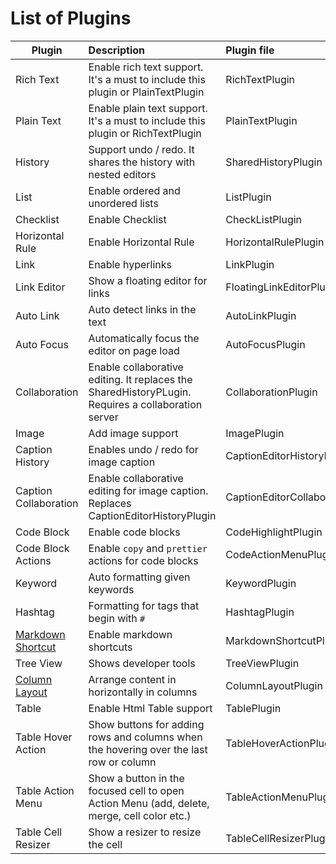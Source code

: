 # List of Plugins

| Plugin                                   | Description                                                                                        | Plugin file                      | Dependencies                     |
| ---------------------------------------- | :------------------------------------------------------------------------------------------------- | :------------------------------- | :------------------------------- |
| Rich Text                                | Enable rich text support. It's a must to include this plugin or PlainTextPlugin                    | RichTextPlugin                   |                                  |
| Plain Text                               | Enable plain text support. It's a must to include this plugin or RichTextPlugin                    | PlainTextPlugin                  |                                  |
| History                                  | Support undo / redo. It shares the history with nested editors                                     | SharedHistoryPlugin              |                                  |
| List                                     | Enable ordered and unordered lists                                                                 | ListPlugin                       |                                  |
| Checklist                                | Enable Checklist                                                                                   | CheckListPlugin                  |                                  |
| Horizontal Rule                          | Enable Horizontal Rule                                                                             | HorizontalRulePlugin             |                                  |
| Link                                     | Enable hyperlinks                                                                                  | LinkPlugin                       |                                  |
| Link Editor                              | Show a floating editor for links                                                                   | FloatingLinkEditorPlugin         | LinkPlugin                       |
| Auto Link                                | Auto detect links in the text                                                                      | AutoLinkPlugin                   |                                  |
| Auto Focus                               | Automatically focus the editor on page load                                                        | AutoFocusPlugin                  |                                  |
| Collaboration                            | Enable collaborative editing. It replaces the SharedHistoryPLugin. Requires a collaboration server | CollaborationPlugin              |                                  |
| Image                                    | Add image support                                                                                  | ImagePlugin                      |                                  |
| Caption History                          | Enables undo / redo for image caption                                                              | CaptionEditorHistoryPlugin       | ImagePlugin                      |
| Caption Collaboration                    | Enable collaborative editing for image caption. Replaces CaptionEditorHistoryPlugin                | CaptionEditorCollaborationPlugin | ImagePlugin                      |
| Code Block                               | Enable code blocks                                                                                 | CodeHighlightPlugin              |                                  |
| Code Block Actions                       | Enable `copy` and `prettier` actions for code blocks                                               | CodeActionMenuPlugin             | CodeHighlightPlugin              |
| Keyword                                  | Auto formatting given keywords                                                                     | KeywordPlugin                    |                                  |
| Hashtag                                  | Formatting for tags that begin with `#`                                                            | HashtagPlugin                    |                                  |
| [Markdown Shortcut](MarkdownShortcut.md) | Enable markdown shortcuts                                                                          | MarkdownShortcutPlugin           | Depends on the transformers used |
| Tree View                                | Shows developer tools                                                                              | TreeViewPlugin                   |                                  |
| [Column Layout](ColumnLayout.md)         | Arrange content in horizontally in columns                                                         | ColumnLayoutPlugin               |                                  |
| Table                                    | Enable Html Table support                                                                          | TablePlugin                      |                                  |
| Table Hover Action                       | Show buttons for adding rows and columns when the hovering over the last row or column             | TableHoverActionPlugin           | TablePlugin                      |
| Table Action Menu                        | Show a button in the focused cell to open Action Menu (add, delete, merge, cell color etc.)        | TableActionMenuPlugin            | TablePlugin                      |
| Table Cell Resizer                       | Show a resizer to resize the cell                                              | TableCellResizerPlugin           | TablePlugin                      |
